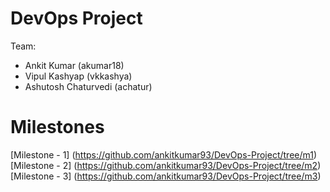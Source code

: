 # DevOps Project
Team:
 - Ankit Kumar (akumar18)
 - Vipul Kashyap (vkkashya)
 - Ashutosh Chaturvedi (achatur)

# Milestones
[Milestone - 1] (https://github.com/ankitkumar93/DevOps-Project/tree/m1)
<br>
[Milestone - 2] (https://github.com/ankitkumar93/DevOps-Project/tree/m2)  
[Milestone - 3] (https://github.com/ankitkumar93/DevOps-Project/tree/m3)
